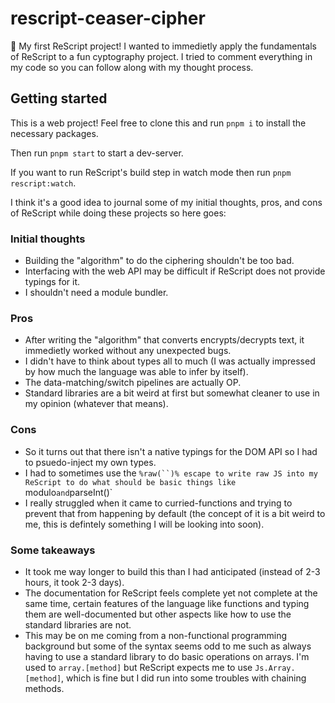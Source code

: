 # rescript-ceaser-cipher

👋 My first ReScript project! I wanted to immedietly apply the fundamentals of ReScript to a fun cyptography project. I tried to comment everything in my code so you can follow along with my thought process.

## Getting started

This is a web project! Feel free to clone this and run `pnpm i` to install the necessary packages.

Then run `pnpm start` to start a dev-server.

If you want to run ReScript's build step in watch mode then run `pnpm rescript:watch`.

I think it's a good idea to journal some of my initial thoughts, pros, and cons of ReScript while doing these projects so here goes:

### Initial thoughts

- Building the "algorithm" to do the ciphering shouldn't be too bad.
- Interfacing with the web API may be difficult if ReScript does not provide typings for it.
- I shouldn't need a module bundler.

### Pros

- After writing the "algorithm" that converts encrypts/decrypts text, it immedietly worked without any unexpected bugs.
- I didn't have to think about types all to much (I was actually impressed by how much the language was able to infer by itself).
- The data-matching/switch pipelines are actually OP.
- Standard libraries are a bit weird at first but somewhat cleaner to use in my opinion (whatever that means).

### Cons

- So it turns out that there isn't a native typings for the DOM API so I had to psuedo-inject my own types.
- I had to sometimes use the ` %raw(``)% escape to write raw JS into my ReScript to do what should be basic things like  `modulo`and`parseInt()`
- I really struggled when it came to curried-functions and trying to prevent that from happening by default (the concept of it is a bit weird to me, this is defintely something I will be looking into soon).

### Some takeaways

- It took me way longer to build this than I had anticipated (instead of 2-3 hours, it took 2-3 days).
- The documentation for ReScript feels complete yet not complete at the same time, certain features of the language like functions and typing them are well-documented but other aspects like how to use the standard libraries are not.
- This may be on me coming from a non-functional programming background but some of the syntax seems odd to me such as always having to use a standard library to do basic operations on arrays. I'm used to `array.[method]` but ReScript expects me to use `Js.Array.[method]`, which is fine but I did run into some troubles with chaining methods.
